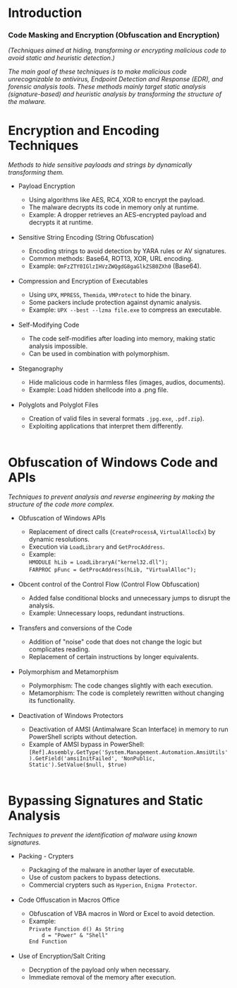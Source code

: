 # Introduction
### Code Masking and Encryption (Obfuscation and Encryption)
*(Techniques aimed at hiding, transforming or encrypting malicious code to avoid static and heuristic detection.)*

*The main goal of these techniques is to make malicious code unrecognizable to antivirus, Endpoint Detection and Response (EDR), and forensic analysis tools. These methods mainly target static analysis (signature-based) and heuristic analysis by transforming the structure of the malware.*

# Encryption and Encoding Techniques
*Methods to hide sensitive payloads and strings by dynamically transforming them.*
<ul>
  <li>Payload Encryption</li>
  <ul>
    <li>Using algorithms like AES, RC4, XOR to encrypt the payload.</li>
    <li>The malware decrypts its code in memory only at runtime.</li>
    <li>Example: A dropper retrieves an AES-encrypted payload and decrypts it at runtime.</li>
    <br/>
  </ul>
  <li>Sensitive String Encoding (String Obfuscation)</li>
  <ul>
    <li>Encoding strings to avoid detection by YARA rules or AV signatures.</li>
    <li>Common methods: Base64, ROT13, XOR, URL encoding.</li>
    <li>Example: <code>QmFzZTY0IGlzIHVzZWQgdG8gaGlkZSB0ZXh0</code> (Base64).</li>
    <br/>
  </ul>
  <li>Compression and Encryption of Executables</li>
  <ul>
    <li>Using <code>UPX</code>, <code>MPRESS</code>, <code>Themida</code>, <code>VMProtect</code> to hide the binary.</li>
    <li>Some packers include protection against dynamic analysis.</li>
    <li>Example: <code>UPX --best --lzma file.exe</code> to compress an executable.</li>
    <br/>
  </ul>
  <li>Self-Modifying Code</li>
  <ul>
    <li>The code self-modifies after loading into memory, making static analysis impossible.</li>
    <li>Can be used in combination with polymorphism.</li>
    <br/>
  </ul>
  <li>Steganography</li>
  <ul>
    <li>Hide malicious code in harmless files (images, audios, documents).</li>
    <li>Example: Load hidden shellcode into a .png file.</li>
    <br/>
  </ul>
  <li>Polyglots and Polyglot Files</li>
  <ul>
    <li>Creation of valid files in several formats <code>.jpg.exe</code>, <code>.pdf.zip</code>).</li>
    <li>Exploiting applications that interpret them differently.</li>
    <br/>
  </ul>
</ul>

# Obfuscation of Windows Code and APIs
*Techniques to prevent analysis and reverse engineering by making the structure of the code more complex.*
<ul>
  <li>Obfuscation of Windows APIs</li>
  <ul>
    <li>Replacement of direct calls (<code>CreateProcessA</code>, <code>VirtualAllocEx</code>) by dynamic resolutions.</li>
    <li>Execution via <code>LoadLibrary</code> and <code>GetProcAddress</code>.</li>
    <li>Example:
      <br/>
        <code>HMODULE hLib = LoadLibraryA("kernel32.dll");</code>
      <br/>
        <code>FARPROC pFunc = GetProcAddress(hLib, "VirtualAlloc");</code>
    </li>
    <br/>
  </ul>
  <li>Obcent control of the Control Flow (Control Flow Obfuscation)</li>
  <ul>
    <li>Added false conditional blocks and unnecessary jumps to disrupt the analysis.</li>
    <li>Example: Unnecessary loops, redundant instructions.</li>
    <br/>
  </ul>
  <li>Transfers and conversions of the Code</li>
  <ul>
    <li>Addition of "noise" code that does not change the logic but complicates reading.</li>
    <li>Replacement of certain instructions by longer equivalents.</li>
    <br/>
  </ul>
  <li>Polymorphism and Metamorphism</li>
  <ul>
    <li>Polymorphism: The code changes slightly with each execution.</li>
    <li>Metamorphism: The code is completely rewritten without changing its functionality.</li>
    <br/>
  </ul>
  <li>Deactivation of Windows Protectors</li>
  <ul>
    <li>Deactivation of AMSI (Antimalware Scan Interface) in memory to run PowerShell scripts without detection.</li>
    <li>Example of AMSI bypass in PowerShell:
      <br/>
    <code>[Ref].Assembly.GetType('System.Management.Automation.AmsiUtils').GetField('amsiInitFailed', 'NonPublic, Static').SetValue($null, $true)</code>
    </li>
    <br/>
  </ul>
</ul>

# Bypassing Signatures and Static Analysis
*Techniques to prevent the identification of malware using known signatures.*
<ul>
  <li>Packing - Crypters</li>
  <ul>
    <li>Packaging of the malware in another layer of executable.</li>
    <li>Use of custom packers to bypass detections.</li>
    <li>Commercial crypters such as <code>Hyperion</code>, <code>Enigma Protector</code>.</li>
    <br/>
  </ul>
  <li>Code Offuscation in Macros Office</li>
  <ul>
    <li>Obfuscation of VBA macros in Word or Excel to avoid detection.</li>
    <li>Example:
    <br/>
    <code>Private Function d() As String
    d = "Power" & "Shell"
End Function</code>
    </li>
    <br/>
  </ul>
  <li>Use of Encryption/Salt Criting</li>
  <ul>
    <li>Decryption of the payload only when necessary.</li>
    <li>Immediate removal of the memory after execution.</li>
    <br/>
  </ul>
</ul>



